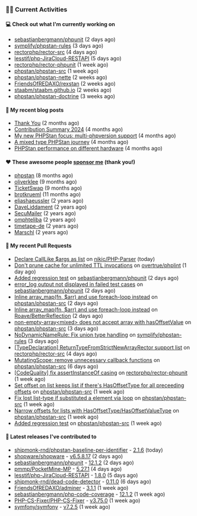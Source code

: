### 👨‍💻 Current Activities


#### 💻 Check out what I'm currently working on

- [sebastianbergmann/phpunit](https://github.com/sebastianbergmann/phpunit) (2 days ago)
- [symplify/phpstan-rules](https://github.com/symplify/phpstan-rules) (3 days ago)
- [rectorphp/rector-src](https://github.com/rectorphp/rector-src) (4 days ago)
- [lesstif/php-JiraCloud-RESTAPI](https://github.com/lesstif/php-JiraCloud-RESTAPI) (5 days ago)
- [rectorphp/rector-phpunit](https://github.com/rectorphp/rector-phpunit) (1 week ago)
- [phpstan/phpstan-src](https://github.com/phpstan/phpstan-src) (1 week ago)
- [phpstan/phpstan-nette](https://github.com/phpstan/phpstan-nette) (2 weeks ago)
- [FriendsOfREDAXO/rexstan](https://github.com/FriendsOfREDAXO/rexstan) (2 weeks ago)
- [staabm/staabm.github.io](https://github.com/staabm/staabm.github.io) (2 weeks ago)
- [phpstan/phpstan-doctrine](https://github.com/phpstan/phpstan-doctrine) (3 weeks ago)


#### 📜 My recent blog posts

- [Thank You](https://staabm.github.io/2025/01/24/thank-you.html) (2 months ago)
- [Contribution Summary 2024](https://staabm.github.io/2024/12/11/contribution-summary-2024.html) (4 months ago)
- [My new PHPStan focus: multi-phpversion support](https://staabm.github.io/2024/11/28/phpstan-php-version-in-scope.html) (4 months ago)
- [A mixed type PHPStan journey](https://staabm.github.io/2024/11/26/phpstan-mixed-types.html) (4 months ago)
- [PHPStan performance on different hardware](https://staabm.github.io/2024/11/17/phpstan-performance-on-different-hardware.html) (4 months ago)


#### ❤️ These awesome people [sponsor me](https://github.com/sponsors/staabm) (thank you!)

- [phpstan](https://github.com/phpstan) (8 months ago)
- [oliverklee](https://github.com/oliverklee) (9 months ago)
- [TicketSwap](https://github.com/TicketSwap) (9 months ago)
- [brotkrueml](https://github.com/brotkrueml) (11 months ago)
- [eliashaeussler](https://github.com/eliashaeussler) (2 years ago)
- [DaveLiddament](https://github.com/DaveLiddament) (2 years ago)
- [SecuMailer](https://github.com/SecuMailer) (2 years ago)
- [omphteliba](https://github.com/omphteliba) (2 years ago)
- [timetape-de](https://github.com/timetape-de) (2 years ago)
- [Marschl](https://github.com/Marschl) (2 years ago)


#### 🔨 My recent Pull Requests

- [Declare CallLike $args as list](https://github.com/nikic/PHP-Parser/pull/1080) on [nikic/PHP-Parser](https://github.com/nikic/PHP-Parser) (today)
- [Don&#39;t prune cache for unlimited TTL invocations](https://github.com/overtrue/phplint/pull/219) on [overtrue/phplint](https://github.com/overtrue/phplint) (1 day ago)
- [Added regression test](https://github.com/sebastianbergmann/phpunit/pull/6179) on [sebastianbergmann/phpunit](https://github.com/sebastianbergmann/phpunit) (2 days ago)
- [error_log output not displayed in failed test cases](https://github.com/sebastianbergmann/phpunit/pull/6178) on [sebastianbergmann/phpunit](https://github.com/sebastianbergmann/phpunit) (2 days ago)
- [Inline array_map(fn, $arr) and use foreach-loop instead](https://github.com/phpstan/phpstan-src/pull/3926) on [phpstan/phpstan-src](https://github.com/phpstan/phpstan-src) (2 days ago)
- [Inline array_map(fn, $arr) and use foreach-loop instead](https://github.com/Roave/BetterReflection/pull/1502) on [Roave/BetterReflection](https://github.com/Roave/BetterReflection) (2 days ago)
- [non-empty-array&lt;mixed&gt; does not accept array with hasOffsetValue](https://github.com/phpstan/phpstan-src/pull/3924) on [phpstan/phpstan-src](https://github.com/phpstan/phpstan-src) (3 days ago)
- [NoDynamicNameRule: Fix union type handling](https://github.com/symplify/phpstan-rules/pull/212) on [symplify/phpstan-rules](https://github.com/symplify/phpstan-rules) (3 days ago)
- [[TypeDeclaration] ReturnTypeFromStrictNewArrayRector support list](https://github.com/rectorphp/rector-src/pull/6820) on [rectorphp/rector-src](https://github.com/rectorphp/rector-src) (4 days ago)
- [MutatingScope: remove unnecessary callback functions](https://github.com/phpstan/phpstan-src/pull/3916) on [phpstan/phpstan-src](https://github.com/phpstan/phpstan-src) (6 days ago)
- [[CodeQuality] fix assertInstanceOf casing](https://github.com/rectorphp/rector-phpunit/pull/471) on [rectorphp/rector-phpunit](https://github.com/rectorphp/rector-phpunit) (1 week ago)
- [Set offset on list keeps list if there&#39;s HasOffsetType for all preceeding offsets](https://github.com/phpstan/phpstan-src/pull/3909) on [phpstan/phpstan-src](https://github.com/phpstan/phpstan-src) (1 week ago)
- [Fix lost list-type if substituted a element via loop](https://github.com/phpstan/phpstan-src/pull/3908) on [phpstan/phpstan-src](https://github.com/phpstan/phpstan-src) (1 week ago)
- [Narrow offsets for lists with HasOffsetType/HasOffsetValueType](https://github.com/phpstan/phpstan-src/pull/3905) on [phpstan/phpstan-src](https://github.com/phpstan/phpstan-src) (1 week ago)
- [Added regression test](https://github.com/phpstan/phpstan-src/pull/3904) on [phpstan/phpstan-src](https://github.com/phpstan/phpstan-src) (1 week ago)


#### 🔭 Latest releases I've contributed to

- [shipmonk-rnd/phpstan-baseline-per-identifier](https://github.com/shipmonk-rnd/phpstan-baseline-per-identifier) - [2.1.6](https://github.com/shipmonk-rnd/phpstan-baseline-per-identifier/releases/tag/2.1.6) (today)
- [shopware/shopware](https://github.com/shopware/shopware) - [v6.5.8.17](https://github.com/shopware/shopware/releases/tag/v6.5.8.17) (2 days ago)
- [sebastianbergmann/phpunit](https://github.com/sebastianbergmann/phpunit) - [12.1.2](https://github.com/sebastianbergmann/phpunit/releases/tag/12.1.2) (2 days ago)
- [pmmp/PocketMine-MP](https://github.com/pmmp/PocketMine-MP) - [5.27.1](https://github.com/pmmp/PocketMine-MP/releases/tag/5.27.1) (4 days ago)
- [lesstif/php-JiraCloud-RESTAPI](https://github.com/lesstif/php-JiraCloud-RESTAPI) - [1.8.0](https://github.com/lesstif/php-JiraCloud-RESTAPI/releases/tag/1.8.0) (5 days ago)
- [shipmonk-rnd/dead-code-detector](https://github.com/shipmonk-rnd/dead-code-detector) - [0.11.0](https://github.com/shipmonk-rnd/dead-code-detector/releases/tag/0.11.0) (6 days ago)
- [FriendsOfREDAXO/adminer](https://github.com/FriendsOfREDAXO/adminer) - [3.1.1](https://github.com/FriendsOfREDAXO/adminer/releases/tag/3.1.1) (1 week ago)
- [sebastianbergmann/php-code-coverage](https://github.com/sebastianbergmann/php-code-coverage) - [12.1.2](https://github.com/sebastianbergmann/php-code-coverage/releases/tag/12.1.2) (1 week ago)
- [PHP-CS-Fixer/PHP-CS-Fixer](https://github.com/PHP-CS-Fixer/PHP-CS-Fixer) - [v3.75.0](https://github.com/PHP-CS-Fixer/PHP-CS-Fixer/releases/tag/v3.75.0) (1 week ago)
- [symfony/symfony](https://github.com/symfony/symfony) - [v7.2.5](https://github.com/symfony/symfony/releases/tag/v7.2.5) (1 week ago)
